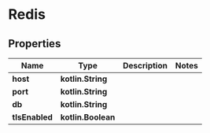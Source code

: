 
# Redis

## Properties
Name | Type | Description | Notes
------------ | ------------- | ------------- | -------------
**host** | **kotlin.String** |  | 
**port** | **kotlin.String** |  | 
**db** | **kotlin.String** |  | 
**tlsEnabled** | **kotlin.Boolean** |  | 



